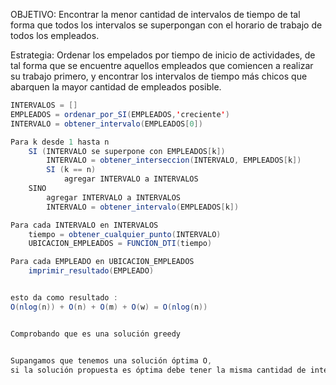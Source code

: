 OBJETIVO: Encontrar la menor cantidad de intervalos de tiempo de tal forma que todos los intervalos se superpongan con el 
horario de trabajo de todos los empleados.

Estrategia: Ordenar los empelados por tiempo de inicio de actividades, de tal forma que se encuentre aquellos empleados
que comiencen a realizar su trabajo primero, y encontrar los intervalos de tiempo más chicos que abarquen la mayor cantidad de empleados posible.

```java
INTERVALOS = []
EMPLEADOS = ordenar_por_SI(EMPLEADOS,'creciente')						| O(nlog(n))
INTERVALO = obtener_intervalo(EMPLEADOS[0])								| O(1)

Para k desde 1 hasta n													| O(n)
	SI (INTERVALO se superpone con EMPLEADOS[k])						| O(1)
		INTERVALO = obtener_interseccion(INTERVALO, EMPLEADOS[k])		| O(1)
		SI (k == n)														| O(1)
			agregar INTERVALO a INTERVALOS								| O(1)
	SINO 																| O(1)
		agregar INTERVALO a INTERVALOS									| O(1)
		INTERVALO = obtener_intervalo(EMPLEADOS[k])						| O(1)

Para cada INTERVALO en INTERVALOS										| O(m)
	tiempo = obtener_cualquier_punto(INTERVALO)							| O(1)
	UBICACION_EMPLEADOS = FUNCION_DTI(tiempo)							| O(1)

Para cada EMPLEADO en UBICACION_EMPLEADOS								| O(w)
	imprimir_resultado(EMPLEADO)										| O(1)


esto da como resultado :
O(nlog(n)) + O(n) + O(m) + O(w) = O(nlog(n))


Comprobando que es una solución greedy


Supangamos que tenemos una solución óptima O,
si la solución propuesta es óptima debe tener la misma cantidad de intervalos que O.

